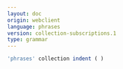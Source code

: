 ```yaml
---
layout: doc
origin: webclient
language: phrases
version: collection-subscriptions.1
type: grammar
---
```



```js
'phrases' collection indent ( )
```
```
